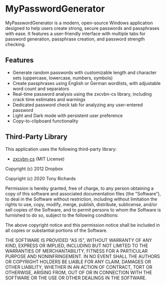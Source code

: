 # MyPasswordGenerator

MyPasswordGenerator is a modern, open-source Windows application designed to help users create strong, secure passwords and passphrases with ease. It features a user-friendly interface with multiple tabs for password generation, passphrase creation, and password strength checking.

## Features

- Generate random passwords with customizable length and character sets (uppercase, lowercase, numbers, symbols)
- Create passphrases using English or German wordlists, with adjustable word count and separators
- Real-time password analysis using the zxcvbn-cs library, including crack time estimates and warnings
- Dedicated password check tab for analyzing any user-entered password
- Light and Dark mode with persistent user preference
- Copy-to-clipboard functionality

## Third-Party Library

This application uses the following third-party library:

- [zxcvbn-cs](https://github.com/trichards57/zxcvbn-cs) (MIT License)

Copyright (c) 2012 Dropbox

Copyright (c) 2020 Tony Richards

  Permission is hereby granted, free of charge, to any person obtaining a copy
  of this software and associated documentation files (the "Software"), to deal
  in the Software without restriction, including without limitation the rights
  to use, copy, modify, merge, publish, distribute, sublicense, and/or sell
  copies of the Software, and to permit persons to whom the Software is
  furnished to do so, subject to the following conditions:

  The above copyright notice and this permission notice shall be included in all
  copies or substantial portions of the Software.

  THE SOFTWARE IS PROVIDED "AS IS", WITHOUT WARRANTY OF ANY KIND, EXPRESS OR
  IMPLIED, INCLUDING BUT NOT LIMITED TO THE WARRANTIES OF MERCHANTABILITY,
  FITNESS FOR A PARTICULAR PURPOSE AND NONINFRINGEMENT. IN NO EVENT SHALL THE
  AUTHORS OR COPYRIGHT HOLDERS BE LIABLE FOR ANY CLAIM, DAMAGES OR OTHER
  LIABILITY, WHETHER IN AN ACTION OF CONTRACT, TORT OR OTHERWISE, ARISING FROM,
  OUT OF OR IN CONNECTION WITH THE SOFTWARE OR THE USE OR OTHER DEALINGS IN THE
  SOFTWARE.
